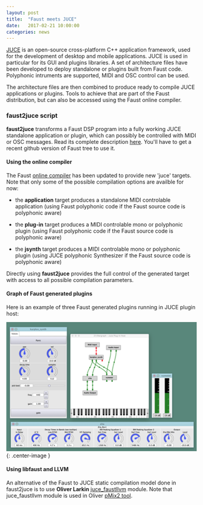 ```yaml
---
layout: post
title:  "Faust meets JUCE"
date:   2017-02-21 10:00:00
categories: news
---
```


[JUCE](http://www.juce.com)  is an open-source cross-platform C++ application framework, used for the development of desktop and mobile applications. JUCE is used in particular for its GUI and plugins libraries. A set of architecture files have been developed to deploy standalone or plugins built from Faust code. Polyphonic intruments are supported, MIDI and OSC control can be used. 

The architecture files are then combined to produce ready to compile JUCE applications or plugins. Tools to achieve that are part of the Faust distribution, but can also be accessed using the Faust online compiler.

### faust2juce script ###

**faust2juce** transforms a Faust DSP program into a fully working JUCE standalone application or plugin, which can possibly be controlled with MIDI or OSC messages. Read its complete description [here](https://github.com/grame-cncm/faust/tree/master-dev/architecture/juce). You'll have to get a recent github version of Faust tree to use it.

#### Using the online compiler #### 

The Faust [online compiler](http://faust.grame.fr/onlinecompiler/) has been updated to provide new 'juce' targets. Note that only some of the possible compilation options are availble for now: 

- the **application** target produces a standalone MIDI controlable application (using Faust polyphonic code if the Faust source code is polyphonic aware) 

- the **plug-in** target produces a MIDI controlable mono  or polyphonic plugin (using Faust polyphonic code if the Faust source code is polyphonic aware) 

- the **jsynth** target produces a MIDI controlable mono or polyphonic plugin (using JUCE polyphonic Synthesizer if the Faust source code is polyphonic aware) 

Directly using **faust2juce** provides the full control of the generated target with access to all possible compilation parameters. 

#### Graph of Faust generated plugins #### 

Here is an example of three Faust generated plugins running in JUCE plugin host:

![Patch](/images/faust_plugins.png){: .center-image }


#### Using libfaust and LLVM #### 

An alternative of the Faust to JUCE static compilation model done in faust2juce is to use **Oliver Larkin** [juce_faustllvm](https://github.com/olilarkin/juce_faustllvm/tree/master) module. Note that juce_faustllvm module is used in Oliver [pMix2 tool](https://github.com/olilarkin/pMix2). 



